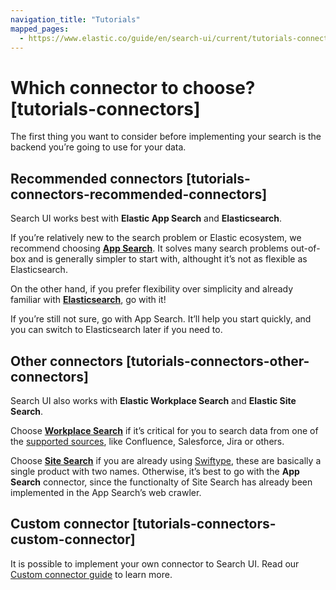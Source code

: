 ```yaml
---
navigation_title: "Tutorials"
mapped_pages:
  - https://www.elastic.co/guide/en/search-ui/current/tutorials-connectors.html
---
```


# Which connector to choose? [tutorials-connectors]

The first thing you want to consider before implementing your search is the backend you’re going to use for your data.

## Recommended connectors [tutorials-connectors-recommended-connectors]

Search UI works best with **Elastic App Search** and **Elasticsearch**.

If you’re relatively new to the search problem or Elastic ecosystem, we recommend choosing **[App Search](https://www.elastic.co/enterprise-search/search-applications)**. It solves many search problems out-of-box and is generally simpler to start with, althought it’s not as flexible as Elasticsearch.

On the other hand, if you prefer flexibility over simplicity and already familiar with **[Elasticsearch](https://www.elastic.co/elasticsearch)**, go with it!

If you’re still not sure, go with App Search. It’ll help you start quickly, and you can switch to Elasticsearch later if you need to.

## Other connectors [tutorials-connectors-other-connectors]

Search UI also works with **Elastic Workplace Search** and **Elastic Site Search**.

Choose **[Workplace Search](https://www.elastic.co/enterprise-search/workplace-search)** if it’s critical for you to search data from one of the [supported sources](https://www.elastic.co/guide/en/workplace-search/current/workplace-search-content-sources.html#oauth-first-party-content-sources), like Confluence, Salesforce, Jira or others.

Choose **[Site Search](https://www.elastic.co/enterprise-search/site-search)** if you are already using [Swiftype](https://swiftype.com/), these are basically a single product with two names. Otherwise, it’s best to go with the **App Search** connector, since the functionalty of Site Search has already been implemented in the App Search’s web crawler.

## Custom connector [tutorials-connectors-custom-connector]

It is possible to implement your own connector to Search UI. Read our [Custom connector guide](/reference/guides-building-custom-connector.md) to learn more.
